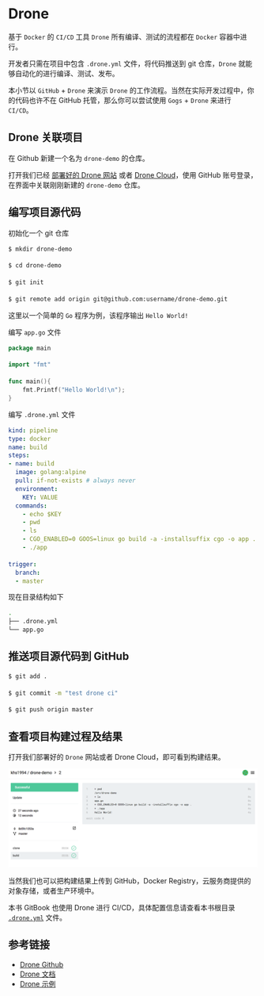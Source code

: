 # Drone

基于 `Docker` 的 `CI/CD` 工具 `Drone` 所有编译、测试的流程都在 `Docker` 容器中进行。

开发者只需在项目中包含 `.drone.yml` 文件，将代码推送到 git 仓库，`Drone` 就能够自动化的进行编译、测试、发布。

本小节以 `GitHub` + `Drone` 来演示 `Drone` 的工作流程。当然在实际开发过程中，你的代码也许不在 GitHub 托管，那么你可以尝试使用 `Gogs` + `Drone` 来进行 `CI/CD`。

## Drone 关联项目

在 Github 新建一个名为 `drone-demo` 的仓库。

打开我们已经 [部署好的 Drone 网站](install.md) 或者 [Drone Cloud](https://cloud.drone.io)，使用 GitHub 账号登录，在界面中关联刚刚新建的 `drone-demo` 仓库。

## 编写项目源代码

初始化一个 git 仓库

```bash
$ mkdir drone-demo

$ cd drone-demo

$ git init

$ git remote add origin git@github.com:username/drone-demo.git
```

这里以一个简单的 `Go` 程序为例，该程序输出 `Hello World!`

编写 `app.go` 文件

```go
package main

import "fmt"

func main(){
    fmt.Printf("Hello World!\n");
}
```

编写 `.drone.yml` 文件

```yaml
kind: pipeline
type: docker
name: build
steps:
- name: build
  image: golang:alpine
  pull: if-not-exists # always never
  environment:
    KEY: VALUE
  commands:
    - echo $KEY
    - pwd
    - ls
    - CGO_ENABLED=0 GOOS=linux go build -a -installsuffix cgo -o app .
    - ./app

trigger:
  branch:
  - master
```

现在目录结构如下

```bash
.
├── .drone.yml
└── app.go
```

## 推送项目源代码到 GitHub

```bash
$ git add .

$ git commit -m "test drone ci"

$ git push origin master
```

## 查看项目构建过程及结果

打开我们部署好的 `Drone` 网站或者 Drone Cloud，即可看到构建结果。

![](_images/drone-build.png)

当然我们也可以把构建结果上传到 GitHub，Docker Registry，云服务商提供的对象存储，或者生产环境中。

本书 GitBook 也使用 Drone 进行 CI/CD，具体配置信息请查看本书根目录 [`.drone.yml`](https://github.com/yeasy/docker_practice/blob/master/.drone.yml) 文件。

## 参考链接

* [Drone Github](https://github.com/drone/drone)
* [Drone 文档](https://docs.drone.io/)
* [Drone 示例](https://github.com/docker-practice/drone-demo)
